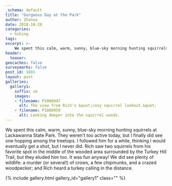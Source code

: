 ```yaml
---
_schema: default
title: "Gorgeous Day at the Park"
author: Zhanna
date: 2010-10-28
categories:
  - hiking
tags:
excerpt: >- 
    We spent this calm, warm, sunny, blue-sky morning hunting squirrels at Lackawanna State Park. 
header:
  teaser:
geocaches: false
surveymarks: false
post_id: 1691
layout: post
galleries:
  gallery1:
    suffix: cm
    images:
    - filename: P1080947
      alt: The view from Rich's &quot;cozy squirrel lookout.&quot;
    - filename: P1080959
      alt: Looking deeper into the squirrel woods.
---
```


We spent this calm, warm, sunny, blue-sky morning hunting squirrels at Lackawanna State Park.  They weren't too active today, but I finally did see one hopping among the treetops.  I followed him for a while, thinking I would eventually get a shot, but I never did.  Rich saw two squirrels from his favorite spot in the middle of the wooded area surrounded by the Turkey Hill Trail, but they eluded him too.  It was fun anyway!  We did see plenty of wildlife: a murder (or several!) of crows, a few chipmunks, and a crazed woodpecker; and Rich heard a turkey calling in the distance.

{% include gallery.html gallery_id="gallery1" class="" %}




